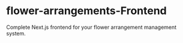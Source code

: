 # flower-arrangements-Frontend
Complete Next.js frontend for your flower arrangement management system.
